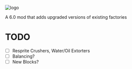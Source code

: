 ![logo](https://github.com/genNAowl/Upgraded-Factories/blob/master/logo.png)

A 6.0 mod that adds upgraded versions of existing factories

# TODO
- [ ] Resprite Crushers, Water/Oil Extorters
- [ ] Balancing?
- [ ] New Blocks?
